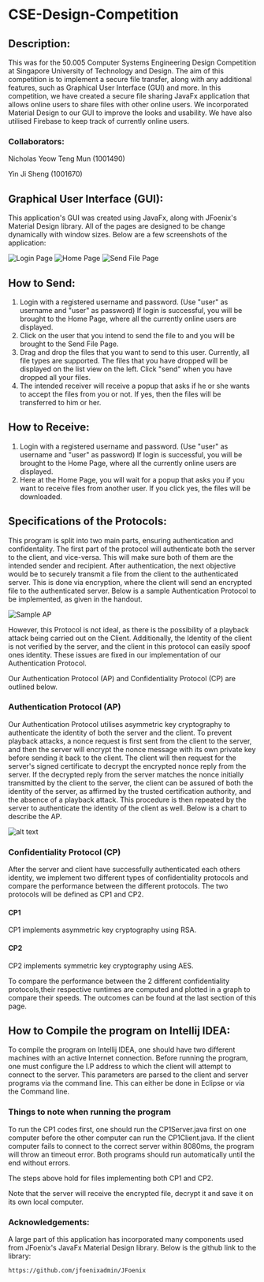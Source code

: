 # CSE-Design-Competition

## Description:
This was for the 50.005 Computer Systems Engineering Design Competition at Singapore University of Technology and Design. The aim of this competition is to implement a secure file transfer, along with any additional features, such as Graphical User Interface (GUI) and more. In this competition, we have created a secure file sharing JavaFx application that allows online users to share files with other online users. We incorporated Material Design to our GUI to improve the looks and usability. We have also utilised Firebase to keep track of currently online users.  

### Collaborators:
Nicholas Yeow Teng Mun (1001490)

Yin Ji Sheng (1001670)

## Graphical User Interface (GUI):
This application's GUI was created using JavaFx, along with JFoenix's Material Design library. All of the pages are designed to be change dynamically with window sizes. Below are a few screenshots of the application:

![Login Page](https://github.com/yinjisheng311/CSE-Design-Competition/blob/master/src/Screenshots/Screen%20Shot%202017-05-22%20at%2010.35.53%20PM.png "Login Page")
![Home Page](https://github.com/yinjisheng311/CSE-Design-Competition/blob/master/src/Screenshots/Screen%20Shot%202017-05-22%20at%2010.39.38%20PM.png "Home Page")
![Send File Page](https://github.com/yinjisheng311/CSE-Design-Competition/blob/master/src/Screenshots/Screen%20Shot%202017-05-22%20at%2010.39.23%20PM.png "Send File Page")

## How to Send:
1. Login with a registered username and password. (Use "user" as username and "user" as password) If login is successful, you will be brought to the Home Page, where all the currently online users are displayed.
2. Click on the user that you intend to send the file to and you will be brought to the Send File Page.
3. Drag and drop the files that you want to send to this user. Currently, all file types are supported. The files that you have dropped will be displayed on the list view on the left. Click "send" when you have dropped all your files.
4. The intended receiver will receive a popup that asks if he or she wants to accept the files from you or not. If yes, then the files will be transferred to him or her.

## How to Receive:
1. Login with a registered username and password. (Use "user" as username and "user" as password) If login is successful, you will be brought to the Home Page, where all the currently online users are displayed.
2. Here at the Home Page, you will wait for a popup that asks you if you want to receive files from another user. If you click yes, the files will be downloaded.

## Specifications of the Protocols:
This program is split into two main parts, ensuring authentication and confidentality. The first part of the protocol will authenticate both the server to the client, and vice-versa. This will make sure both of them are the intended sender and recipient. After authentication, the next objective would be to securely transmit a file from the client to the authenticated server. This is done via encryption, where the client will send an encrypted file to the authenticated server. Below is a sample Authentication Protocol to be implemented, as given in the handout. 

![Sample AP](https://github.com/imny94/CSE-Programming-Assignments/blob/master/CSE-Programming-Assignment-2/Screen%20Shot%202017-04-20%20at%2012.09.11%20PM.png "Sample Authentication Protocol")

However, this Protocol is not ideal, as there is the possibility of a playback attack being carried out on the Client. Additionally, the Identity of the client is not verified by the server, and the client in this protocol can easily spoof ones identity. These issues are fixed in our implementation of our Authentication Protocol.

Our Authentication Protocol (AP) and Confidentiality Protocol (CP) are outlined below. 

### Authentication Protocol (AP) 
Our Authentication Protocol utilises asymmetric key cryptography to authenticate the identity of both the server and the client. To prevent playback attacks, a nonce request is first sent from the client to the server, and then the server will encrypt the nonce message with its own private key before sending it back to the client. The client will then request for the server's signed certificate to decrypt the encrypted nonce reply from the server. If the decrypted reply from the server matches the nonce initially transmitted by the client to the server, the client can be assured of both the identity of the server, as affirmed by the trusted certification authority, and the absence of a playback attack. This procedure is then repeated by the server to authenticate the identity of the client as well. Below is a chart to describe the AP. 

![alt text](https://github.com/imny94/CSE-Programming-Assignments/blob/master/CSE-Programming-Assignment-2/APFigure.001.jpeg "Logo Title Text 1")


### Confidentiality Protocol (CP)
After the server and client have successfully authenticated each others identity, we implement two different types of confidentiality protocols and compare the performance between the different protocols. The two protocols will be defined as CP1 and CP2.

#### CP1
CP1 implements asymmetric key cryptography using RSA.

#### CP2
CP2 implements symmetric key cryptography using AES.

To compare the performance between the 2 different confidentiality protocols,their respective runtimes are computed and plotted in a graph to compare their speeds. The outcomes can be found at the last section of this page.  

## How to Compile the program on Intellij IDEA:
To compile the program on Intellij IDEA, one should have two different machines with an active Internet connection. Before running the program, one must configure the I.P address to which the client will attempt to connect to the server. This parameters are parsed to the client and server programs via the command line. This can either be done in Eclipse or via the Command line. 

### Things to note when running the program

To run the CP1 codes first, one should run the CP1Server.java first on one computer before the other computer can run the CP1Client.java. If the client computer fails to connect to the correct server within 8080ms, the program will throw an timeout error. Both programs should run automatically until the end without errors. 

The steps above hold for files implementing both CP1 and CP2.

Note that the server will receive the encrypted file, decrypt it and save it on its own local computer.

### Acknowledgements:
A large part of this application has incorporated many components used from JFoenix's JavaFx Material Design library. Below is the github link to the library:
```
https://github.com/jfoenixadmin/JFoenix
```

